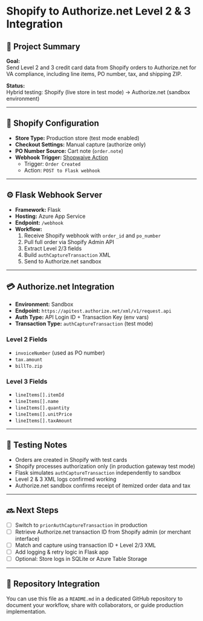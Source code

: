 # Shopify to Authorize.net Level 2 & 3 Integration

## 🧾 Project Summary

**Goal:**  
Send Level 2 and 3 credit card data from Shopify orders to Authorize.net for VA compliance, including line items, PO number, tax, and shipping ZIP.

**Status:**  
Hybrid testing: Shopify (live store in test mode) → Authorize.net (sandbox environment)

---

## 🛒 Shopify Configuration

- **Store Type:** Production store (test mode enabled)
- **Checkout Settings:** Manual capture (authorize only)
- **PO Number Source:** Cart note (`order.note`)
- **Webhook Trigger:** [Shopwaive Action](https://apps.shopify.com/shopwaive-action)
  - Trigger: `Order Created`
  - Action: `POST to Flask webhook`

---

## ⚙️ Flask Webhook Server

- **Framework:** Flask
- **Hosting:** Azure App Service
- **Endpoint:** `/webhook`
- **Workflow:**
  1. Receive Shopify webhook with `order_id` and `po_number`
  2. Pull full order via Shopify Admin API
  3. Extract Level 2/3 fields
  4. Build `authCaptureTransaction` XML
  5. Send to Authorize.net sandbox

---

## 💳 Authorize.net Integration

- **Environment:** Sandbox
- **Endpoint:** `https://apitest.authorize.net/xml/v1/request.api`
- **Auth Type:** API Login ID + Transaction Key (env vars)
- **Transaction Type:** `authCaptureTransaction` (test mode)

### Level 2 Fields
- `invoiceNumber` (used as PO number)
- `tax.amount`
- `billTo.zip`

### Level 3 Fields
- `lineItems[].itemId`
- `lineItems[].name`
- `lineItems[].quantity`
- `lineItems[].unitPrice`
- `lineItems[].taxAmount`

---

## 🧪 Testing Notes

- Orders are created in Shopify with test cards
- Shopify processes authorization only (in production gateway test mode)
- Flask simulates `authCaptureTransaction` independently to sandbox
- Level 2 & 3 XML logs confirmed working
- Authorize.net sandbox confirms receipt of itemized order data and tax

---

## 🔜 Next Steps

- [ ] Switch to `priorAuthCaptureTransaction` in production
- [ ] Retrieve Authorize.net transaction ID from Shopify admin (or merchant interface)
- [ ] Match and capture using transaction ID + Level 2/3 XML
- [ ] Add logging & retry logic in Flask app
- [ ] Optional: Store logs in SQLite or Azure Table Storage

---

## 📁 Repository Integration

You can use this file as a `README.md` in a dedicated GitHub repository to document your workflow, share with collaborators, or guide production implementation.
